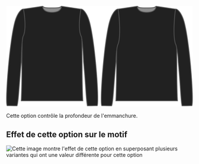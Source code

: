 ![Facteur de profondeur d''emmanchure pour Brian](./armholedepthfactor.svg)

Cette option contrôle la profondeur de l'emmanchure.

## Effet de cette option sur le motif

![Cette image montre l'effet de cette option en superposant plusieurs variantes qui ont une valeur différente pour cette option](huey\_armholedepthfactor\_sample.svg "Effet de cette option sur le motif")

